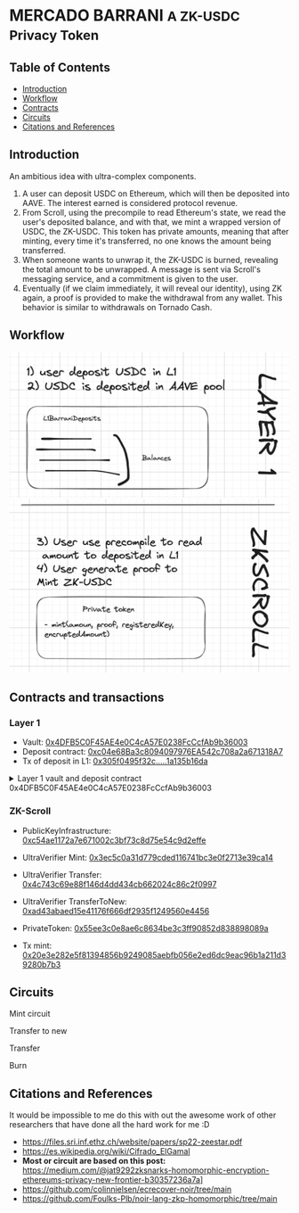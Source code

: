 # MERCADO BARRANI <small>A ZK-USDC Privacy Token</small>


## Table of Contents

- [Introduction](#Introduction)
- [Workflow](#Workflow)
- [Contracts](#Contracts)
- [Circuits](#Circuits)
- [Citations and References](#Citations-and-References)

## Introduction

An ambitious idea with ultra-complex components.

1) A user can deposit USDC on Ethereum, which will then be deposited into AAVE. The interest earned is considered protocol revenue.
2) From Scroll, using the precompile to read Ethereum's state, we read the user's deposited balance, and with that, we mint a wrapped version of USDC, the ZK-USDC. This token has private amounts, meaning that after minting, every time it's transferred, no one knows the amount being transferred.
3) When someone wants to unwrap it, the ZK-USDC is burned, revealing the total amount to be unwrapped. A message is sent via Scroll's messaging service, and a commitment is given to the user.
4) Eventually (if we claim immediately, it will reveal our identity), using ZK again, a proof is provided to make the withdrawal from any wallet. This behavior is similar to withdrawals on Tornado Cash.

## Workflow

<img src="./step1.png" />

<img src="./step2.png" />

## Contracts and transactions

### Layer 1

- Vault: [0x4DFB5C0F45AE4e0C4cA57E0238FcCcfAb9b36003](https://sepolia.etherscan.io/address/0x4DFB5C0F45AE4e0C4cA57E0238FcCcfAb9b36003#code)
- Deposit contract: [0xc04e68Ba3c8094097976EA542c708a2a671318A7](https://sepolia.etherscan.io/address/0xc04e68Ba3c8094097976EA542c708a2a671318A7#code)
- Tx of deposit in L1: [0x305f0495f32c.....1a135b16da](https://sepolia.etherscan.io/tx/0x305f0495f32c6321ff98898c5d52738370b5764f77aab521537a261a135b16da)

<details>

<summary>Layer 1 vault and deposit contract 0x4DFB5C0F45AE4e0C4cA57E0238FcCcfAb9b36003</summary>

Deployed with command:
```sh
forge script script/Layer1.s.sol --rpc-url=https://eth-sepolia.public.blastapi.io --verify --private-key=0x... --etherscan-api-key=...
[⠊] Compiling...
No files changed, compilation skipped
Script ran successfully.

== Return ==
vault: contract Vault 0x4DFB5C0F45AE4e0C4cA57E0238FcCcfAb9b36003

## Setting up 1 EVM.

==========================

Chain 11155111

Estimated gas price: 7.003102858 gwei

Estimated total gas used for script: 777896

Estimated amount required: 0.005447685700826768 ETH

==========================

##### sepolia
✅  [Success]Hash: 0xf4c0e86dc5483fa0fbaa09b46c4708e11d86e03be2c7b1ccb9c026bb88f8353d
Contract Address: 0x4DFB5C0F45AE4e0C4cA57E0238FcCcfAb9b36003
Block: 6431154
Paid: 0.00244380533625144 ETH (598640 gas * 4.082262021 gwei)

✅ Sequence #1 on sepolia | Total Paid: 0.00244380533625144 ETH (598640 gas * avg 4.082262021 gwei)
...
Submitting verification for [src/Layer1/Vault.sol:Vault] 0x4DFB5C0F45AE4e0C4cA57E0238FcCcfAb9b36003.
Submitted contract for verification:
        Response: `OK`
```

</details>

</summary>

### ZK-Scroll

- PublicKeyInfrastructure: [0xc54ae1172a7e671002c3bf73c8d75e54c9d2effe](https://sepolia.scrollscan.com/address/0xc54ae1172a7e671002c3bf73c8d75e54c9d2effe)
- UltraVerifier Mint: [0x3ec5c0a31d779cded116741bc3e0f2713e39ca14](https://sepolia.scrollscan.com/address/0x3ec5c0a31d779cded116741bc3e0f2713e39ca14)
- UltraVerifier Transfer: [0x4c743c69e88f146d4dd434cb662024c86c2f0997](https://sepolia.scrollscan.com/address/0x4c743c69e88f146d4dd434cb662024c86c2f0997)
- UltraVerifier TransferToNew: [0xad43abaed15e41176f666df2935f1249560e4456](https://sepolia.scrollscan.com/address/0xad43abaed15e41176f666df2935f1249560e4456)
- PrivateToken: [0x55ee3c0e8ae6c8634be3c3ff90852d838898089a](https://sepolia.scrollscan.com/address/0x55ee3c0e8ae6c8634be3c3ff90852d838898089a)

- Tx mint: [0x20e3e282e5f81394856b9249085aebfb056e2ed6dc9eac96b1a211d39280b7b3](https://sepolia.scrollscan.com/tx/0x20e3e282e5f81394856b9249085aebfb056e2ed6dc9eac96b1a211d39280b7b3)

## Circuits

Mint circuit

Transfer to new

Transfer

Burn

## Citations and References

It would be impossible to me do this with out the awesome work of other researchers that have done all the hard work for me :D

- https://files.sri.inf.ethz.ch/website/papers/sp22-zeestar.pdf
- https://es.wikipedia.org/wiki/Cifrado_ElGamal
- **Most or circuit are based on this post:** https://medium.com/@jat9292zksnarks-homomorphic-encryption-ethereums-privacy-new-frontier-b30357236a7a]
- https://github.com/colinnielsen/ecrecover-noir/tree/main
- https://github.com/Foulks-Plb/noir-lang-zkp-homomorphic/tree/main
